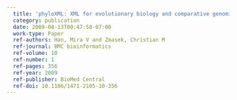 ```yaml
---
  title: 'phyloXML: XML for evolutionary biology and comparative genomics'
  category: publication
  date: 2009-08-13T00:47:58-07:00
  work-type: Paper
  ref-authors: Han, Mira V and Zmasek, Christian M
  ref-journal: BMC bioinformatics
  ref-volume: 10
  ref-number: 1
  ref-pages: 356
  ref-year: 2009
  ref-publisher: BioMed Central
  ref-doi: 10.1186/1471-2105-10-356
---
```

